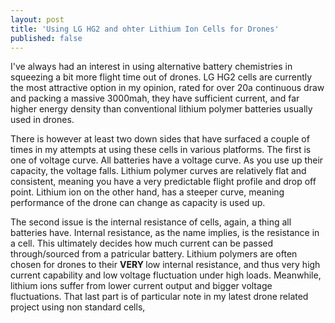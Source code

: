 ```yaml
---
layout: post
title: 'Using LG HG2 and ohter Lithium Ion Cells for Drones'
published: false
---
```


<p> I've always had an interest in using alternative battery chemistries in squeezing a bit more flight time out of drones. 
LG HG2 cells are currently the most attractive option in my opinion, rated for over 20a continuous draw and packing a massive 
3000mah, they have  sufficient current, and far higher energy density than conventional lithium polymer batteries usually used in 
drones. </p> 

<p> There is however at least two down sides that have surfaced a couple of times in my attempts at using these cells in various platforms. The first is one of voltage curve. All batteries have a voltage curve. As you use up their capacity, the voltage falls. 
Lithium polymer curves are relatively flat and consistent, meaning you have a very predictable flight profile and drop off point. 
Lithium ion on the other hand, has a steeper curve, meaning performance of the drone can change as capacity is used up. </p>

<p> The second issue is the internal resistance of cells, again, a thing all batteries have. Internal resistance, as the name implies, is the resistance in a cell. This ultimately decides how much current can be passed through/sourced from a patricular 
battery. Lithium polymers are often chosen for drones to their <b> VERY </b> low internal resistance, and thus very high current
capability and low voltage fluctuation under high loads. Meanwhile, lithium ions suffer from lower current output and bigger 
voltage fluctuations. That last part is of particular note in my latest drone related project using non standard cells, <a href="http://glytch.tech/Watch-Dogs-Inspired-WiFi-Pineapple-Drone/>Project Cuckoo</a> </p> 


